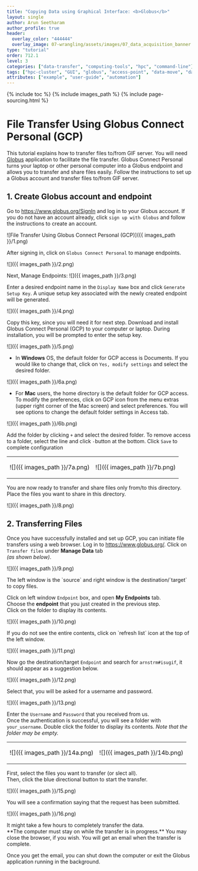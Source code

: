 ```yaml
---
title: "Copying Data using Graphical Interface: <b>Globus</b>"
layout: single
author: Arun Seetharam
author_profile: true
header:
  overlay_color: "444444"
  overlay_image: 07-wrangling/assets/images/07_data_acquisition_banner.png
type: "tutorial"
order: 712.1
level: 3
categories: ["data-transfer", "computing-tools", "hpc", "command-line"]
tags: ["hpc-cluster", "GUI", "globus", "access-point", "data-move", "data-copy", "data-download", "data-upload", "backup", "long-term-storage"]
attributes: ["example", "user-guide", "automation"]
---
```


{% include toc %}
{% include images_path %}
{% include page-sourcing.html %}


# File Transfer Using Globus Connect Personal (GCP)

This tutorial explains how to transfer files to/from GIF server. You will need <a href="https://www.globus.org/globus-connect-personal" target="_blank">Globus</a> application to facilitate the file transfer.
Globus Connect Personal turns your laptop or other personal computer into a Globus endpoint and allows you to transfer and share files easily. Follow the instructions to set up a Globus account and transfer files to/from GIF server.

## 1. Create Globus account and endpoint

Go to <a href="https://www.globus.org/SignIn" target="_blank">https://www.globus.org/SignIn</a> and log in to your Globus account. If you do not have an account already, click `sign up with Globus` and follow the instructions to create an account.

![File Transfer Using Globus Connect Personal (GCP)]({{ images_path }}/1.png)

After signing in, click on `Globus Connect Personal` to manage endpoints.

![]({{ images_path }}/2.png)

Next, Manage Endpoints:
![]({{ images_path }}/3.png)

Enter a desired endpoint name in the `Display Name` box and click `Generate Setup Key`. A unique setup key associated with the newly created endpoint will be generated.

![]({{ images_path }}/4.png)

Copy this key, since you will need it for next step. Download and install Globus Connect Personal (GCP) to your computer or laptop. During installation, you will be prompted to enter the setup key.

![]({{ images_path }}/5.png)

* In **Windows** OS, the default folder for GCP access is Documents. If you would like to change that, click on `Yes, modify settings` and select the desired folder. <br>

![]({{ images_path }}/6a.png)

* For **Mac** users, the home directory is the default folder for GCP access. To modify the preferences, click on GCP icon from the menu extras (upper right corner of the Mac screen) and select preferences. You will see options to change the default folder settings in Access tab.

![]({{ images_path }}/6b.png)

Add the folder by clicking `+` and select the desired folder. To remove access to a folder, select the line and click `-`button at the bottom.   Click `Save` to complete configuration

<table><tr> <td><p markdown="1">![]({{ images_path }}/7a.png)</p></td> <td><p markdown="1">![]({{ images_path }}/7b.png)</p></td> </tr></table>

You are now ready to transfer and share files only from/to this directory. <br>Place the files you want to share in this directory.

![]({{ images_path }}/8.png)


## 2. Transferring Files

Once you have successfully installed and set up GCP, you can initiate file transfers using a web browser. Log in to <a href="https://www.globus.org/" target="_blank">https://www.globus.org/</a>. Click on `Transfer files` under **Manage Data** tab <br>*(as shown below)*.

![]({{ images_path }}/9.png)

<p class="mt- center-h">The left window is the `source` and right window is the destination/`target` to copy files.</p>

Click on left window `Endpoint` box, and open **My Endpoints** tab. <br>
Choose the **endpoint** that you just created in the previous step. <br>
Click on the folder to display its contents.

![]({{ images_path }}/10.png)

<div class="warning" markdown="1">
If you do not see the entire contents, click on `refresh list` icon at the top of the left window.
</div>

![]({{ images_path }}/11.png)

Now go the destination/target `Endpoint` and search for `arnstrm#isugif`, it should appear as a suggestion below.

![]({{ images_path }}/12.png)

Select that, you will be asked for a username and password.

![]({{ images_path }}/13.png)

Enter the `Username` and `Password` that you received from us. <br>
Once the authentication is successful, you will see a folder with `your_username`. Double click the folder to display its contents. *Note that the folder may be empty.*

<table class="mb-0"><tr> <td class="no-border"><p markdown="1">![]({{ images_path }}/14a.png)</p></td> <td class="no-border"><p markdown="1">![]({{ images_path }}/14b.png)</p></td> </tr></table>

First, select the files you want to transfer (or slect all). <br>Then, click the blue directional button to start the transfer.

![]({{ images_path }}/15.png)

You will see a confirmation saying that the request has been submitted.

![]({{ images_path }}/16.png)

<div class="protip" markdown="1">
It might take a few hours to completely transfer the data. <br>
**The computer must stay on while the transfer is in progress.** You may close the browser, if you wish. You will get an email when the transfer is complete.
</div>

Once you get the email, you can shut down the computer or exit the Globus application running in the background.
